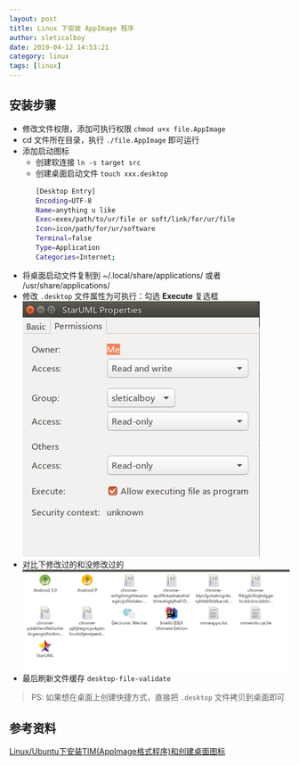 ```yaml
---
layout: post
title: Linux 下安装 AppImage 程序
author: sleticalboy
date: 2019-04-12 14:53:21
category: linux
tags: [linux]
---
```


## 安装步骤
- 修改文件权限，添加可执行权限 `chmod u+x file.AppImage`
- cd 文件所在目录，执行 `./file.AppImage` 即可运行
- 添加启动图标
  - 创建软连接 `ln -s target src`
  - 创建桌面启动文件 `touch xxx.desktop`
    ```bash
    [Desktop Entry]
    Encoding=UTF-8
    Name=anything u like
    Exec=exex/path/to/ur/file or soft/link/for/ur/file
    Icon=icon/path/for/ur/software
    Terminal=false
    Type=Application
    Categories=Internet;
    ```
- 将桌面启动文件复制到 ~/.local/share/applications/ 或者 /usr/share/applications/
- 修改 `.desktop` 文件属性为可执行：勾选 <b>Execute</b> 复选框<br/>
  ![icon1](assets/linux/check-desk-top-execute.png)
- 对比下修改过的和没修改过的<br/>
  ![icon2](assets/linux/execute-diff-with-before.png)
- 最后刷新文件缓存 `desktop-file-validate`

> PS: 如果想在桌面上创建快捷方式，直接把 `.desktop` 文件拷贝到桌面即可

## 参考资料
[Linux/Ubuntu下安装TIM(AppImage格式程序)和创建桌面图标][1]

[1]: https://blog.csdn.net/qq_35531549/article/details/86569846
